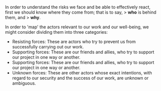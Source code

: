 In order to understand the risks we face and be able to effectively react, first we should know where they come from; that is to say, > **who** is behind them, and > **why**.

In order to 'map' the actors relevant to our work and our well-being, we might consider dividing them into three categories:

- Resisting forces: These are actors who try to prevent us from successfully carrying out our work.
- Supporting forces: These are our friends and allies, who try to support our project in one way or another.
- Supporting forces: These are our friends and allies, who try to support our project in one way or another.
- Unknown forces: These are other actors whose exact intentions, with regard to our security and the success of our work, are unknown or ambiguous.



